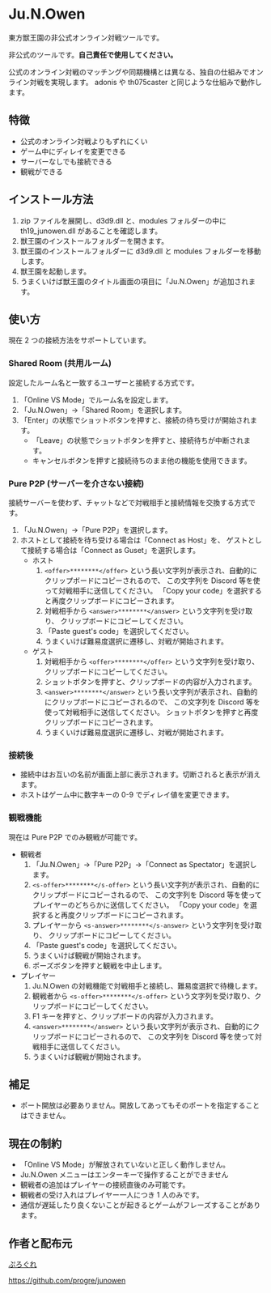# Ju.N.Owen

東方獣王園の非公式オンライン対戦ツールです。

非公式のツールです。**自己責任で使用してください。**

公式のオンライン対戦のマッチングや同期機構とは異なる、独自の仕組みでオンライン対戦を実現します。
adonis や th075caster と同じような仕組みで動作します。

## 特徴

- 公式のオンライン対戦よりもずれにくい
- ゲーム中にディレイを変更できる
- サーバーなしでも接続できる
- 観戦ができる

## インストール方法

1. zip ファイルを展開し、d3d9.dll と、modules フォルダーの中に th19_junowen.dll があることを確認します。
2. 獣王園のインストールフォルダーを開きます。
3. 獣王園のインストールフォルダーに d3d9.dll と modules フォルダーを移動します。
4. 獣王園を起動します。
5. うまくいけば獣王園のタイトル画面の項目に「Ju.N.Owen」が追加されます。

## 使い方

現在 2 つの接続方法をサポートしています。

### Shared Room (共用ルーム)

設定したルーム名と一致するユーザーと接続する方式です。

1. 「Online VS Mode」でルーム名を設定します。
2. 「Ju.N.Owen」→「Shared Room」を選択します。
3. 「Enter」の状態でショットボタンを押すと、接続の待ち受けが開始されます。
   - 「Leave」の状態でショットボタンを押すと、接続待ちが中断されます。
   - キャンセルボタンを押すと接続待ちのまま他の機能を使用できます。

### Pure P2P (サーバーを介さない接続)

接続サーバーを使わず、チャットなどで対戦相手と接続情報を交換する方式です。

1. 「Ju.N.Owen」→「Pure P2P」を選択します。
2. ホストとして接続を待ち受ける場合は「Connect as Host」を、
   ゲストとして接続する場合は「Connect as Guset」を選択します。
   - ホスト
     1. `<offer>********</offer>` という長い文字列が表示され、自動的にクリップボードにコピーされるので、
        この文字列を Discord 等を使って対戦相手に送信してください。
        「Copy your code」を選択すると再度クリップボードにコピーされます。
     2. 対戦相手から `<answer>********</answer>` という文字列を受け取り、
        クリップボードにコピーしてください。
     3. 「Paste guest's code」を選択してください。
     4. うまくいけば難易度選択に遷移し、対戦が開始されます。
   - ゲスト
     1. 対戦相手から `<offer>********</offer>` という文字列を受け取り、クリップボードにコピーしてください。
     2. ショットボタンを押すと、クリップボードの内容が入力されます。
     3. `<answer>********</answer>` という長い文字列が表示され、自動的にクリップボードにコピーされるので、
        この文字列を Discord 等を使って対戦相手に送信してください。
        ショットボタンを押すと再度クリップボードにコピーされます。
     4. うまくいけば難易度選択に遷移し、対戦が開始されます。

### 接続後

- 接続中はお互いの名前が画面上部に表示されます。切断されると表示が消えます。
- ホストはゲーム中に数字キーの 0-9 でディレイ値を変更できます。

### 観戦機能

現在は Pure P2P でのみ観戦が可能です。

- 観戦者
  1. 「Ju.N.Owen」→「Pure P2P」→「Connect as Spectator」を選択します。
  2. `<s-offer>********</s-offer>` という長い文字列が表示され、自動的にクリップボードにコピーされるので、
     この文字列を Discord 等を使ってプレイヤーのどちらかに送信してください。
     「Copy your code」を選択すると再度クリップボードにコピーされます。
  3. プレイヤーから `<s-answer>********</s-answer>` という文字列を受け取り、
     クリップボードにコピーしてください。
  4. 「Paste guest's code」を選択してください。
  5. うまくいけば観戦が開始されます。
  6. ポーズボタンを押すと観戦を中止します。
- プレイヤー
  1. Ju.N.Owen の対戦機能で対戦相手と接続し、難易度選択で待機します。
  2. 観戦者から `<s-offer>********</s-offer>` という文字列を受け取り、クリップボードにコピーしてください。
  3. F1 キーを押すと、クリップボードの内容が入力されます。
  4. `<answer>********</answer>` という長い文字列が表示され、自動的にクリップボードにコピーされるので、
     この文字列を Discord 等を使って対戦相手に送信してください。
  5. うまくいけば観戦が開始されます。

## 補足

- ポート開放は必要ありません。開放してあってもそのポートを指定することはできません。

## 現在の制約

- 「Online VS Mode」が解放されていないと正しく動作しません。
- Ju.N.Owen メニューはエンターキーで操作することができません
- 観戦者の追加はプレイヤーの接続直後のみ可能です。
- 観戦者の受け入れはプレイヤー一人につき 1 人のみです。
- 通信が遅延したり良くないことが起きるとゲームがフレーズすることがあります。

## 作者と配布元

[ぷろぐれ](https://bsky.app/profile/progre.me)

https://github.com/progre/junowen
